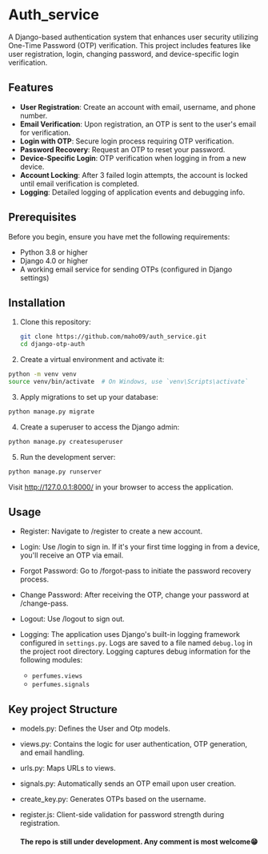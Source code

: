 # Auth_service

A Django-based authentication system that enhances user security utilizing One-Time Password (OTP) verification.
This project includes features like user registration, login, changing password, and device-specific login verification.

## Features

- **User Registration**: Create an account with email, username, and phone number.
- **Email Verification**: Upon registration, an OTP is sent to the user's email for verification.
- **Login with OTP**: Secure login process requiring OTP verification.
- **Password Recovery**: Request an OTP to reset your password.
- **Device-Specific Login**: OTP verification when logging in from a new device.
- **Account Locking**: After 3 failed login attempts, the account is locked until email verification is completed.
- **Logging**: Detailed logging of application events and debugging info.

## Prerequisites

Before you begin, ensure you have met the following requirements:

- Python 3.8 or higher
- Django 4.0 or higher
- A working email service for sending OTPs (configured in Django settings)

## Installation

1. Clone this repository:

   ```bash
   git clone https://github.com/maho09/auth_service.git
   cd django-otp-auth
   ```
2. Create a virtual environment and activate it:

  ```bash
  python -m venv venv
  source venv/bin/activate  # On Windows, use `venv\Scripts\activate`
  ```

3. Apply migrations to set up your database:
  
  ```bash
  python manage.py migrate
  ```

4. Create a superuser to access the Django admin:

  ```bash
  python manage.py createsuperuser
  ```

5. Run the development server:

  ```bash
  python manage.py runserver
  ```
Visit http://127.0.0.1:8000/ in your browser to access the application.

## Usage
- Register: Navigate to /register to create a new account.

- Login: Use /login to sign in. If it's your first time logging in from a device, you'll receive an OTP via email.

- Forgot Password: Go to /forgot-pass to initiate the password recovery process.

- Change Password: After receiving the OTP, change your password at /change-pass.

- Logout: Use /logout to sign out.

- Logging: The application uses Django's built-in logging framework configured in `settings.py`.
  Logs are saved to a file named `debug.log` in the project root directory. Logging captures debug information for the following modules:
    - `perfumes.views`
    - `perfumes.signals`

## Key project Structure
- models.py: Defines the User and Otp models.

- views.py: Contains the logic for user authentication, OTP generation, and email handling.

- urls.py: Maps URLs to views.

- signals.py: Automatically sends an OTP email upon user creation.

- create_key.py: Generates OTPs based on the username.

- register.js: Client-side validation for password strength during registration.

  #### The repo is still under development. Any comment is most welcome😁
